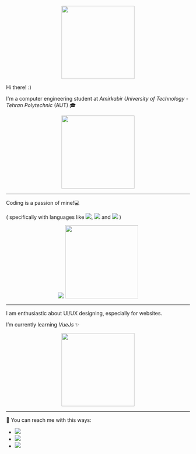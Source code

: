 
<p align="center">
  <img src="https://sdk.bitmoji.com/render/panel/6ce76d26-9c7a-4fd2-8675-f5d4225363d6-9b405aba-93b2-440f-862b-045521d28ada-v1.png?transparent=1&palette=1" width="200px">
</p>



Hi there! :)

<!--
**amir78729/amir78729** is a ✨ _special_ ✨ repository because its `README.md` (this file) appears on your GitHub profile.

Here are some ideas to get you started:

- 🔭 I’m currently working on ...
- 🌱 I’m currently learning ...
- 👯 I’m looking to collaborate on ...
- 🤔 I’m looking for help with ...
- 💬 Ask me about ...
- 📫 How to reach me: ...
- 😄 Pronouns: ...
- ⚡ Fun fact: ...
-->

I'm a computer engineering student at _Amirkabir University of Technology - Tehran Polytechnic_ (AUT) 🎓
<!--
I am enthusiastic about UI/UX designing, especially for websites. I got my start in AUT's scientific chapter of computer engineering department as a graphic team member.
-->

<p align="center">
  <img src="https://sdk.bitmoji.com/render/panel/7b0d608b-8b79-4d57-a49f-f15a558f61c8-9b405aba-93b2-440f-862b-045521d28ada-v1.png?transparent=1&palette=1" width="200px">
</p>

---

Coding is a passion of mine!💻

( specifically with languages like ![](https://img.shields.io/badge/-Java-black?style=flat-circle&logo=Java), ![](https://img.shields.io/badge/-Python-black?style=flat-circle&logo=python) and ![](https://img.shields.io/badge/-C-black?style=flat-circle&logo=c) )

<p align="center">
  <img src="https://thumbs.gfycat.com/AfraidElatedIsabellineshrike-size_restricted.gif">
  <img src="https://sdk.bitmoji.com/render/panel/042c5481-28ec-4d85-8f58-1e8f2376bfc6-9b405aba-93b2-440f-862b-045521d28ada-v1.png?transparent=1&palette=1" width="200px">
</p>

---

I am enthusiastic about UI/UX designing, especially for websites.

I’m currently learning _VueJs_ ✨
<!--
You can reach me with [![](https://img.shields.io/badge/-amirhosseinalibakhshi@gmail.com-black?style=flat-circle&logo=gmail)](mailto:amirhosseinalibakhshi@gmail.com) and also [![](https://img.shields.io/badge/-@amirhosseinalibakhshi-black?style=flat-circle&logo=telegram)](http://t.me/amirhosseinalibakhshi)
-->

<p align="center">
  <img src="https://sdk.bitmoji.com/render/panel/67da4d89-9ad9-4eb1-8f46-960b84911a63-9b405aba-93b2-440f-862b-045521d28ada-v1.png?transparent=1&palette=1" width="200px">
</p>

---

🤙 You can reach me with this ways:
- [![](https://img.shields.io/badge/-amirhosseinalibakhshi@gmail.com-black?style=flat-circle&logo=gmail)](mailto:amirhosseinalibakhshi@gmail.com)
- [![](https://img.shields.io/badge/-amirhosseinalibakhshi-black?style=flat-circle&logo=linkedin)](https://www.linkedin.com/in/amirhosseinalibakhshi)
- [![](https://img.shields.io/badge/-@amirhosseinalibakhshi-black?style=flat-circle&logo=telegram)](http://t.me/amirhosseinalibakhshi)
